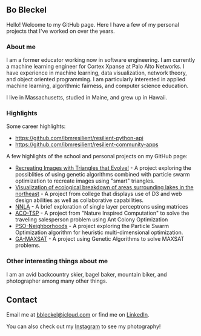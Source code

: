 ## Bo Bleckel

Hello! Welcome to my GitHub page. Here I have a few of my personal projects that I've worked on over the years.

### About me
I am a former educator working now in software engineering. 
I am currently a machine learning engineer for Cortex Xpanse at Palo Alto Networks. 
I have experience in machine learning, data visualization, network theory, and object oriented programming. 
I am particularly interested in applied machine learning, algorithmic fairness, and 
computer science education.

I live in Massachusetts, studied in Maine, and grew up in Hawaii.

### Highlights
Some career highlights:
* https://github.com/ibmresilient/resilient-python-api
* https://github.com/ibmresilient/resilient-community-apps

A few highlights of the school and personal projects on my GitHub page:
* [Recreating Images with Triangles that Evolve!](https://github.com/bbleckel/Final-Project) - A project exploring the possiblities of using genetic algorithms combined with particle swarm optimization to recreate images using "smart" triangles. 
* [Visualization of ecological breakdown of areas surrounding lakes in the northeast](https://web.bowdoin.edu/~lbleckel/FinalProject/map.html) - A project from college that displays use of D3 and web design abilities as well as collaborative capabilities.
* [NNLA](https://github.com/bbleckel/NNLA) - A brief exploration of single layer perceptrons using matrices
* [ACO-TSP](https://github.com/bbleckel/ACO-TSP-2017) - A project from "Nature Inspired Computation" to solve the traveling salesperson problem using Ant Colony Optimization
* [PSO-Neighborhoods](https://github.com/bbleckel/PSO-Neighborhoods-2017) - A project exploring the Particle Swarm Optimization algorithm for heuristic multi-dimensional optimization.
* [GA-MAXSAT](https://github.com/bbleckel/MAXSAT-2017) - A project using Genetic Algorithms to solve MAXSAT problems.

### Other interesting things about me
I am an avid backcountry skier, bagel baker, mountain biker, and photographer among many other things. 

## Contact
Email me at <bbleckel@icloud.com> or find me on [LinkedIn](https://www.linkedin.com/in/bbleckel/).

You can also check out my [Instagram](https://www.instagram.com/bobleckel/) to see my photography!
